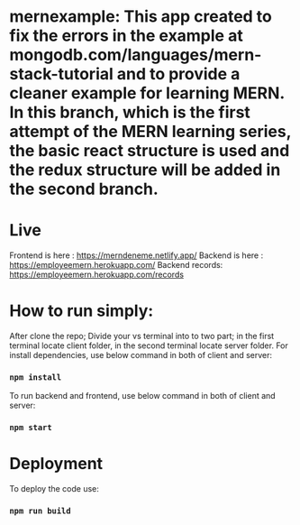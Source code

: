 ﻿# mernexample: This app created to fix the errors in the example at mongodb.com/languages/mern-stack-tutorial and to provide a cleaner example for learning MERN. In this branch, which is the first attempt of the MERN learning series, the basic react structure is used and the redux structure will be added in the second branch.
 
 
 # Live 
 Frontend is here : https://merndeneme.netlify.app/
 Backend is here : https://employeemern.herokuapp.com/ 
 Backend records: https://employeemern.herokuapp.com/records
 
 # How to run simply:
 After clone the repo;
 Divide your vs terminal into to two part; in the first terminal locate client folder, in the second terminal locate server folder.
 For install dependencies, use below command in both of client and server:
 ### `npm install` 
 To run backend and frontend, use below command in both of client and server:
 ### `npm start`
 
 # Deployment
 To deploy the code use:
 ### `npm run build`



